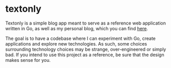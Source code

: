 # textonly

Textonly is a simple blog app meant to serve as a reference web application written in Go, as well as my personal blog, which you can find [here](https://islandwind.me/).

The goal is to have a codebase where I can experiment with Go, create applications and explore new technologies. As such, some choices surrounding technology choices may be strange, over-engineered or simply bad. If you intend to use this project as a reference, be sure that the design makes sense for you.

